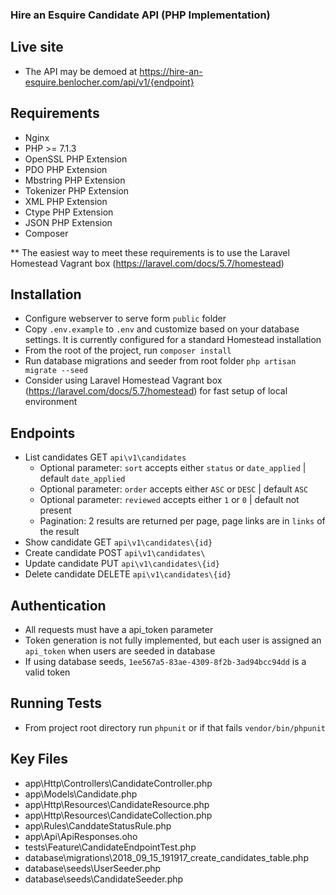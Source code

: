 ### Hire an Esquire Candidate API (PHP Implementation)

## Live site

* The API may be demoed at https://hire-an-esquire.benlocher.com/api/v1/{endpoint}

## Requirements

* Nginx
* PHP >= 7.1.3
* OpenSSL PHP Extension
* PDO PHP Extension
* Mbstring PHP Extension
* Tokenizer PHP Extension
* XML PHP Extension
* Ctype PHP Extension
* JSON PHP Extension
* Composer

** The easiest way to meet these requirements is to use the Laravel Homestead Vagrant box (https://laravel.com/docs/5.7/homestead)

## Installation

* Configure webserver to serve form `public` folder
* Copy `.env.example` to `.env` and customize based on your database settings.  It is currently configured for a standard Homestead installation
* From the root of the project, run `composer install`
* Run database migrations and seeder from root folder `php artisan migrate --seed`
* Consider using Laravel Homestead Vagrant box (https://laravel.com/docs/5.7/homestead) for fast setup of local environment

## Endpoints

* List candidates GET `api\v1\candidates`
	* Optional parameter: `sort` accepts either `status` or `date_applied` | default `date_applied`
	* Optional parameter: `order` accepts either `ASC` or `DESC` | default `ASC`
	* Optional parameter: `reviewed` accepts either `1` or `0` | default not present
	* Pagination: 2 results are returned per page, page links are in `links` of the result
* Show candidate GET `api\v1\candidates\{id}`
* Create candidate POST `api\v1\candidates\`
* Update candidate PUT `api\v1\candidates\{id}`
* Delete candidate DELETE `api\v1\candidates\{id}`

## Authentication

* All requests must have a api_token parameter
* Token generation is not fully implemented, but each user is assigned an `api_token` when users are seeded in database
* If using database seeds, `1ee567a5-83ae-4309-8f2b-3ad94bcc94dd` is a valid token


## Running Tests

* From project root directory run `phpunit` or if that fails `vendor/bin/phpunit`

## Key Files

* app\Http\Controllers\CandidateController.php
* app\Models\Candidate.php
* app\Http\Resources\CandidateResource.php
* app\Http\Resources\CandidateCollection.php
* app\Rules\CanddateStatusRule.php
* app\Api\ApiResponses.oho
* tests\Feature\CandidateEndpointTest.php
* database\migrations\2018_09_15_191917_create_candidates_table.php
* database\seeds\UserSeeder.php
* database\seeds\CandidateSeeder.php


